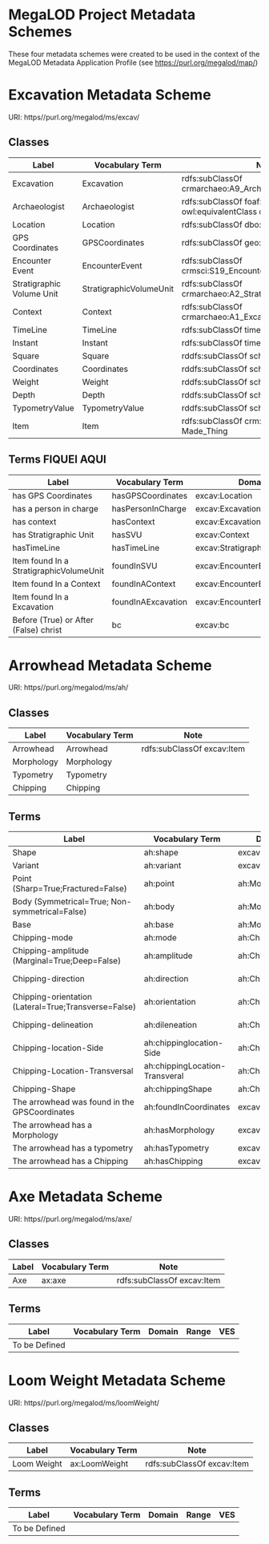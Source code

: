 # MegaLOD Project Metadata Schemes
These four metadata schemes were created to be used in the context of the MegaLOD Metadata Application Profile (see https://purl.org/megalod/map/)

# Excavation Metadata Scheme
URI: https//purl.org/megalod/ms/excav/

## Classes

| Label                                   | Vocabulary Term         | Note                                                   |
|-----------------------------------------|-------------------------|--------------------------------------------------------|
| Excavation                              | Excavation              | rdfs:subClassOf crmarchaeo:A9_Archaeological_Excavation|                                 
| Archaeologist                           | Archaeologist           | rdfs:subClassOf foaf:Person; owl:equivalentClass crm:E21_Person; |                               
| Location                                | Location                | rdfs:subClassOf dbo:Place|                           
| GPS Coordinates                         | GPSCoordinates          | rdfs:subClassOf geo:SpatialThing |                     
| Encounter Event                         | EncounterEvent          | rdfs:subClassOf crmsci:S19_Encounter_Event    |                                   
| Stratigraphic Volume Unit               | StratigraphicVolumeUnit | rdfs:subClassOf crmarchaeo:A2_Stratigraphic_Volume_Unit|                                       
| Context                                 | Context                 | rdfs:subClassOf crmarchaeo:A1_Excavation_Processing_Unit|
| TimeLine                                | TimeLine                | rdfs:subClassOf time:TemporalEntity|
| Instant                                 | Instant                 | rdfs:subClassOf time:Instant|
| Square                                  | Square                  | rddfs:subClassOf schema: Place |
| Coordinates                             | Coordinates             | rddfs:subClassOf schema:GeoCoordinates |
| Weight                                  | Weight                  | rddfs:subClassOf schema:QuantitativeValue |
| Depth                                   | Depth                   | rddfs:subClassOf schema:QuantitativeValue |
| TypometryValue                          | TypometryValue          | rddfs:subClassOf schema:QuantitativeValue |
| Item                                    | Item                    | rdfs:subClassOf crm:E24_Physical_Man-Made_Thing|   



## Terms FIQUEI AQUI
| Label                                   | Vocabulary Term         | Domain                             |Range |
|-----------------------------------------|-------------------------|------------------------------------|------|
| has GPS Coordinates                     | hasGPSCoordinates       | excav:Location                     | excav:GPSCoordinates                       |
| has a person in charge                  | hasPersonInCharge       | excav:Excavation                   | excav:Archaeologist                      |
| has context                             | hasContext              | excav:Excavation                   | excav:Context |
| has Stratigraphic Unit                  | hasSVU                  | excav:Context                      | excav:StratigraphicVolumeUnit  |
| hasTimeLine                             | hasTimeLine             | excav:StratigraphicVolumeUnit      | excav:TimeLine                      |
| Item found In a StratigraphicVolumeUnit | foundInSVU              | excav:EncounterEvent               | excav:StratigraphicVolumeUnit  |
| Item found In a Context                 | foundInAContext         | excav:EncounterEvent               | excav:Context|
| Item found In a Excavation              | foundInAExcavation      | excav:EncounterEvent               | excav:Excavation  |
| Before (True) or After (False) christ   | bc                      | excav:bc                           | xsd:boolean                              |


# Arrowhead Metadata Scheme
URI: https//purl.org/megalod/ms/ah/

## Classes
| Label                                   | Vocabulary Term         | Note |
|-----------------------------------------|-------------------------|------|
| Arrowhead                               | Arrowhead               | rdfs:subClassOf excav:Item |
| Morphology                              | Morphology              |     |  
| Typometry                               | Typometry                   |  |    
| Chipping                                | Chipping                    |   |  


## Terms
| Label                                                | Vocabulary Term                | Domain                           | Range            | VES                    |
|------------------------------------------------------|--------------------------------|----------------------------------|------------------|------------------------|
| Shape                                                | ah:shape                       | excav:Arrowhead                  | xsd:anyURI       | ah-shape               |
| Variant                                              | ah:variant                     | excav:Arrowhead                  | xsd:anyURI       | ah-variant             |
| Point (Sharp=True;Fractured=False)                   | ah:point                       | ah:Morphology                    | xsd:boolean      |                        |
| Body (Symmetrical=True; Non-symmetrical=False)       | ah:body                        | ah:Morphology                    | xsd:boolean      |                        |
| Base                                                 | ah:base                        | ah:Morphology                    | xsd:anyURI       | ah-base                |
| Chipping-mode                                        | ah:mode                        | ah:Chipping                      | xsd:anyURI       | ah-chippingMode        |
| Chipping-amplitude (Marginal=True;Deep=False)        | ah:amplitude                   | ah:Chipping                      | xsd:boolean      |                        |
| Chipping-direction                                   | ah:direction                   | ah:Chipping                      | xsd:anyURI       | ah-chippingDirection   |
| Chipping-orientation (Lateral=True;Transverse=False) | ah:orientation                 | ah:Chipping                      | xsd:boolean      |                       |
| Chipping-delineation                                 | ah:dileneation                 | ah:Chipping                      | xsd:anyURI       | ah-chippingDelineation |
| Chipping-location-Side                               | ah:chippinglocation-Side       | ah:Chipping                      | xsd:anyURI       | ah-chippingLocation    |
| Chipping-Location-Transversal                        | ah:chippingLocation-Transveral | ah:Chipping                      | xsd:anyURI       | ah-chippingLocation    |
| Chipping-Shape                                       | ah:chippingShape               | ah:Chipping                      | xsd:anyURI       | ah-chippingShape       |
| The arrowhead was found in the GPSCoordinates        | ah:foundInCoordinates          | excav:Arrowhead                  | excav:GPSCoordinates |                        |
| The arrowhead has a Morphology                       | ah:hasMorphology               | excav:Arrowhead                  | ah:Morphology    |                        |
| The arrowhead has a typometry                        | ah:hasTypometry                | excav:Arrowhead                  | ah:Typometry     |                        |
| The arrowhead has a Chipping                         | ah:hasChipping                 | excav:Arrowhead                  | ah:Chipping      | |



# Axe Metadata Scheme
URI: https//purl.org/megalod/ms/axe/

## Classes
| Label                                                | Vocabulary Term                |  Note |
|------------------------------------------------------|--------------------------------|----------------------------------|
|Axe                                                   | ax:axe                          |   rdfs:subClassOf excav:Item                               |             


## Terms
| Label                                                | Vocabulary Term                | Domain                           | Range            | VES                    |
|------------------------------------------------------|--------------------------------|----------------------------------|------------------|------------------------|
| To be Defined |      |                                  |                  |                        |


# Loom Weight Metadata Scheme
URI: https//purl.org/megalod/ms/loomWeight/

## Classes
| Label                                                | Vocabulary Term                |  Note |
|------------------------------------------------------|--------------------------------|----------------------------------|
| Loom Weight                                          | ax:LoomWeight                  | rdfs:subClassOf excav:Item               |             


## Terms
| Label                                                | Vocabulary Term                | Domain                           | Range            | VES                    |
|------------------------------------------------------|--------------------------------|----------------------------------|------------------|------------------------|
| To be Defined |      |                                  |                  |                        |
